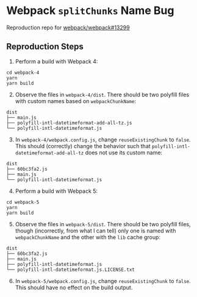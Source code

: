 # Webpack `splitChunks` Name Bug

Reproduction repo for [webpack/webpack#13299](https://github.com/webpack/webpack/issues/13299)

## Reproduction Steps

1. Perform a build with Webpack 4:

```
cd webpack-4
yarn
yarn build
```

2. Observe the files in `webpack-4/dist`. There should be two polyfill files with custom names based on `webpackChunkName`:

```
dist
├── main.js
├── polyfill-intl-datetimeformat-add-all-tz.js
└── polyfill-intl-datetimeformat.js
```

3. In `webpack-4/webpack.config.js`, change `reuseExistingChunk` to `false`. This should (correctly) change the behavior such that `polyfill-intl-datetimeformat-add-all-tz` does not use its custom name:

```
dist
├── 60bc3fa2.js
├── main.js
└── polyfill-intl-datetimeformat.js
```

4. Perform a build with Webpack 5:

```
cd webpack-5
yarn
yarn build
```

5. Observe the files in `webpack-5/dist`. There should be two polyfill files, though (incorrectly, from what I can tell) only one is named with `webpackChunkName` and the other with the `lib` cache group:

```
dist
├── 60bc3fa2.js
├── main.js
├── polyfill-intl-datetimeformat.js
└── polyfill-intl-datetimeformat.js.LICENSE.txt
```

6. In `webpack-5/webpack.config.js`, change `reuseExistingChunk` to `false`. This should have no effect on the build output.
